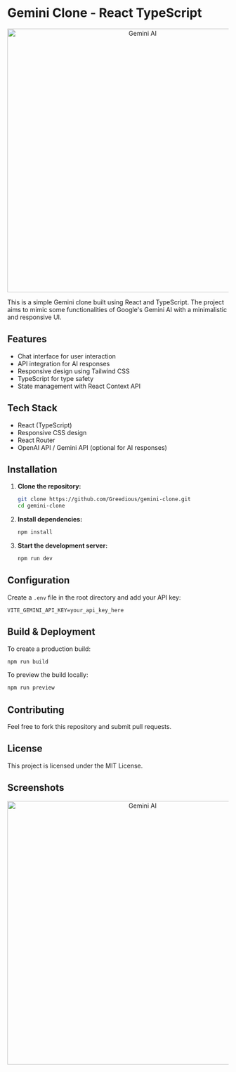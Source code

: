# Gemini Clone - React TypeScript



<p align="center">
<img src="https://storage.googleapis.com/gweb-uniblog-publish-prod/images/Gemini_SS.width-1300.jpg" alt="Gemini AI" width="600">
</p>

This is a simple Gemini clone built using React and TypeScript. The project aims to mimic some functionalities of Google's Gemini AI with a minimalistic and responsive UI.

## Features
- Chat interface for user interaction
- API integration for AI responses
- Responsive design using Tailwind CSS
- TypeScript for type safety
- State management with React Context API

## Tech Stack
- React (TypeScript)
- Responsive CSS design
- React Router
- OpenAI API / Gemini API (optional for AI responses)

## Installation

1. **Clone the repository:**
   ```sh
   git clone https://github.com/Greedious/gemini-clone.git
   cd gemini-clone
   ```
2. **Install dependencies:**
   ```sh
   npm install
   ```
3. **Start the development server:**
   ```sh
   npm run dev
   ```

## Configuration

Create a `.env` file in the root directory and add your API key:
```
VITE_GEMINI_API_KEY=your_api_key_here
```

## Build & Deployment

To create a production build:
```sh
npm run build
```

To preview the build locally:
```sh
npm run preview
```

## Contributing
Feel free to fork this repository and submit pull requests.

## License
This project is licensed under the MIT License.


## Screenshots

<p align="center">
<img src="https://d112y698adiu2z.cloudfront.net/photos/production/software_photos/003/084/204/datas/original.jpg" alt="Gemini AI" width="600">
</p>

